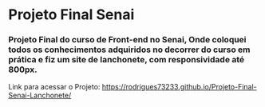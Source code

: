 # Projeto Final Senai

### Projeto Final do curso de Front-end no Senai, Onde coloquei todos os conhecimentos adquiridos no decorrer do curso em prática e fiz um site de lanchonete, com responsividade até 800px.

Link para acessar o Projeto: https://rodrigues73233.github.io/Projeto-Final-Senai-Lanchonete/
